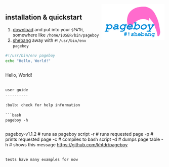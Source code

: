 

<img align="right" src="https://raw.githubusercontent.com/khtdr/pageboy/master/logo.png" width="200" />

installation & quickstart
-------------------------

1. [download](/) and put into your `$PATH`, somewhere like `/home/$USER/bin/pageboy`
2. [shebang](https://en.wikipedia.org/wiki/Shebang_(Unix)) away with `#!/usr/bin/env pageboy`

```bash
#!/usr/bin/env pageboy
echo "Hello, World!"
```
>```
Hello, World!
```

user guide
----------

:bulb: check for help information

```bash
pageboy -h
```
>```
pageboy-v1.1.2
                # runs as pageboy script
     -r <page>  # runs requested page
     -p <page>  # prints requested page
     -c         # compiles to bash script
     -d         # dumps page table
     -h         # shows this message
https://github.com/khtdr/pageboy
```

tests have many examples for now
